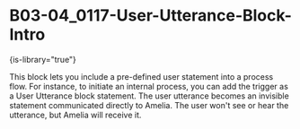 # B03-04_0117-User-Utterance-Block-Intro

{is-library="true"}

<snippet id="B03-04_0117-User-Utterance-Block-Intro_snippet">



This block lets you include a pre-defined user statement into a process flow. For instance, to initiate an internal process, you can add the trigger as a User Utterance block statement. The user utterance becomes an invisible statement communicated directly to Amelia. The user won't see or hear the utterance, but Amelia will receive it.


</snippet>